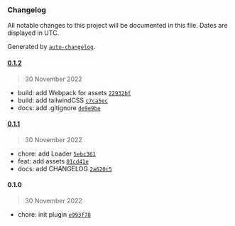 ### Changelog

All notable changes to this project will be documented in this file. Dates are displayed in UTC.

Generated by [`auto-changelog`](https://github.com/CookPete/auto-changelog).

#### [0.1.2](https://github.com/MediakodTeam/wp-plugin-wp2headless/compare/0.1.1...0.1.2)

> 30 November 2022

- build: add Webpack for assets [`22932bf`](https://github.com/MediakodTeam/wp-plugin-wp2headless/commit/22932bf07d7522ee8b898949911b91f8b2178cb8)
- build: add tailwindCSS [`c7ca5ec`](https://github.com/MediakodTeam/wp-plugin-wp2headless/commit/c7ca5ec39f5aaf13966e8b2edcb1c6e56a2cd860)
- docs: add .gitignore [`de9e9be`](https://github.com/MediakodTeam/wp-plugin-wp2headless/commit/de9e9be76edf2b2df363c1fe62646301a26a1a74)

#### [0.1.1](https://github.com/MediakodTeam/wp-plugin-wp2headless/compare/0.1.0...0.1.1)

> 30 November 2022

- chore: add Loader [`5ebc361`](https://github.com/MediakodTeam/wp-plugin-wp2headless/commit/5ebc36118b75cc709586281c1ba0003e56092368)
- feat: add assets [`01cd41e`](https://github.com/MediakodTeam/wp-plugin-wp2headless/commit/01cd41e24a4f621da9b9943bb510f6aefb590f8a)
- docs: add CHANGELOG [`2a620c5`](https://github.com/MediakodTeam/wp-plugin-wp2headless/commit/2a620c5573a8fffd58a6332771678a50e7aeea49)

#### 0.1.0

> 30 November 2022

- chore: init plugin [`e993f78`](https://github.com/MediakodTeam/wp-plugin-wp2headless/commit/e993f78556ec56d9ebddd06e9caa35438b73ca38)
